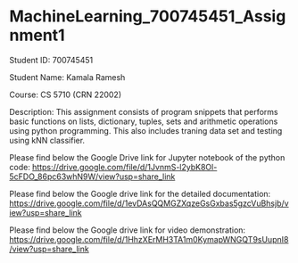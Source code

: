 # MachineLearning_700745451_Assignment1

Student ID: 700745451

Student Name: Kamala Ramesh

Course: CS 5710 (CRN 22002)

Description: This assignment consists of program snippets that performs basic functions on lists, dictionary, tuples, sets and arithmetic operations using python programming. This also includes traning data set and testing using kNN classifier.

Please find below the Google Drive link for Jupyter notebook of the python code:
https://drive.google.com/file/d/1JvnmS-l2ybK8Ol-5cFDO_86pc63whN9W/view?usp=share_link

Please find below the Google drive link for the detailed documentation:
https://drive.google.com/file/d/1evDAsQQMGZXqzeGsGxbas5gzcVuBhsjb/view?usp=share_link

Please find below the Google drive link for video demonstration:
https://drive.google.com/file/d/1HhzXErMH3TA1m0KymapWNGQT9sUupnI8/view?usp=share_link
